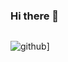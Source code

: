 ### Hi there 👋

![<GO>](https://img.shields.io/badge/Go-000000?style=for-the-badge&logo=Go&logoColor=34abd9)
  
![github](https://img.shields.io/badge/GitHub-000000?style=for-the-badge&logo=GitHub&logoColor=white)]

  <!--
**marcelloh/marcelloh** is a ✨ _special_ ✨ repository because its `README.md` (this file) appears on your GitHub profile.

Here are some ideas to get you started:

- 🔭 I’m currently working on ...
- 🌱 I’m currently learning ...
- 👯 I’m looking to collaborate on ...
- 🤔 I’m looking for help with ...
- 💬 Ask me about ...
- 📫 How to reach me: ...
- 😄 Pronouns: ...
- ⚡ Fun fact: ...
-->
